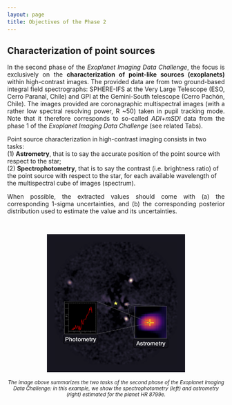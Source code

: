 ```yaml
---
layout: page
title: Objectives of the Phase 2
---
```



## Characterization of point sources
<p style='text-align: justify;'>In the second phase of the <em>Exoplanet Imaging Data Challenge</em>, the focus is exclusively on the <strong>characterization of point-like sources (exoplanets)</strong> within high-contrast images. The provided data are from two ground-based integral field spectrographs: SPHERE-IFS at the Very Large Telescope (ESO, Cerro Paranal, Chile) and GPI at the Gemini-South telescope (Cerro Pachón, Chile). 
The images provided are coronagraphic multispectral images (with a rather low spectral resolving power, R ~50) taken in pupil tracking mode. 
Note that it therefore corresponds to so-called <em>ADI+mSDI</em> data from the phase 1 of the <em>Exoplanet Imaging Data Challenge</em> (see related Tabs).</p>

Point source characterization in high-contrast imaging consists in two tasks: <br>
(1) **Astrometry**, that is to say the accurate position of the point source with respect to the star;<br>
(2) **Spectrophotometry**, that is to say the contrast (i.e. brightness ratio) of the point source with respect to the star, for each available wavelength of the multispectral cube of images (spectrum).

<p style='text-align: justify;'> When possible, the extracted values should come with (a) the corresponding 1-sigma uncertainties, and (b) the corresponding posterior distribution used to estimate the value and its uncertainties.</p>

<br>

<p align="center">
<img src="/img/Logo_EIDC2.png" alt="EIDC_Phase2" width="320" height="auto%">
</p>
<small><center><i>The image above summarizes the two tasks of the second phase of the <em>Exoplanet Imaging Data Challenge</em>: in this example, we show the spectrophotometry (left) and astrometry (right) estimated for the planet HR 8799e.</i></center></small>
